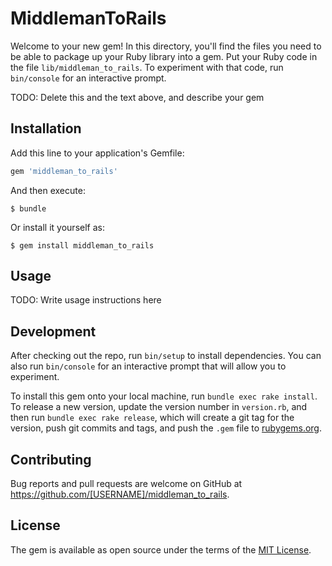 # MiddlemanToRails

Welcome to your new gem! In this directory, you'll find the files you need to be able to package up your Ruby library into a gem. Put your Ruby code in the file `lib/middleman_to_rails`. To experiment with that code, run `bin/console` for an interactive prompt.

TODO: Delete this and the text above, and describe your gem

## Installation

Add this line to your application's Gemfile:

```ruby
gem 'middleman_to_rails'
```

And then execute:

    $ bundle

Or install it yourself as:

    $ gem install middleman_to_rails

## Usage

TODO: Write usage instructions here

## Development

After checking out the repo, run `bin/setup` to install dependencies. You can also run `bin/console` for an interactive prompt that will allow you to experiment.

To install this gem onto your local machine, run `bundle exec rake install`. To release a new version, update the version number in `version.rb`, and then run `bundle exec rake release`, which will create a git tag for the version, push git commits and tags, and push the `.gem` file to [rubygems.org](https://rubygems.org).

## Contributing

Bug reports and pull requests are welcome on GitHub at https://github.com/[USERNAME]/middleman_to_rails.


## License

The gem is available as open source under the terms of the [MIT License](http://opensource.org/licenses/MIT).

